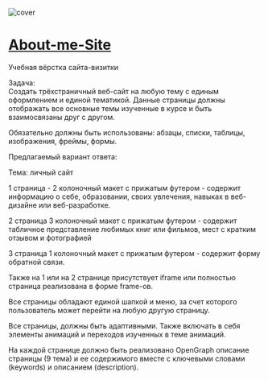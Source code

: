 ![cover](https://user-images.githubusercontent.com/98814925/161779585-cba74261-1ed0-4fa2-85c0-2ccabcde3245.png)

# <a href="https://alastaraven.github.io/About-me-Site/"> About-me-Site </a>
Учебная вёрстка сайта-визитки 

Задача:<br>
Создать трёхстраничный веб-сайт на любую тему с единым оформлением и единой тематикой. Данные страницы должны отображать все основные темы изученные в курсе и быть взаимосвязаны друг с другом.

Обязательно должны быть использованы: абзацы, списки, таблицы, изображения, фреймы, формы.

Предлагаемый вариант ответа:

Тема: личный сайт

1 страница - 2 колоночный макет с прижатым футером - содержит информацию о себе, образовании, своих увлечения, навыках в веб-дизайне или веб-разработке.

2 страница 3 колоночный макет с прижатым футером - содержит табличное представление любимых книг или фильмов, мест с кратким отзывом и фотографией

3 страница 1 колоночный макет с прижатым футером - содержит форму обратной связи.

Также на 1 или на 2 странице присутствует iframe или полностью страница реализована в форме frame-ов.

Все страницы обладают единой шапкой и меню, за счет которого пользователь может перейти на любую другую страницу.

Все страницы, должны быть адаптивными. Также включать в себя элементы анимаций и переходов изученных в теме анимаций.

На каждой странице должно быть реализовано OpenGraph описание страницы (9 тема) и ее содержимого вместе с ключевыми словами (keywords) и описанием (description). 
